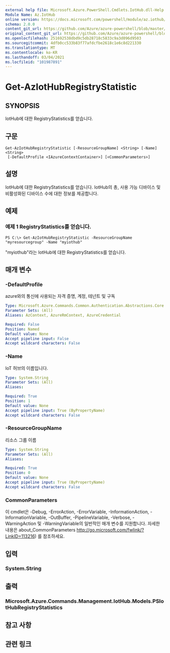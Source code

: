 ```yaml
---
external help file: Microsoft.Azure.PowerShell.Cmdlets.IotHub.dll-Help.xml
Module Name: Az.IotHub
online version: https://docs.microsoft.com/powershell/module/az.iothub/get-aziothubregistrystatistic
schema: 2.0.0
content_git_url: https://github.com/Azure/azure-powershell/blob/master/src/IotHub/IotHub/help/Get-AzIotHubRegistryStatistic.md
original_content_git_url: https://github.com/Azure/azure-powershell/blob/master/src/IotHub/IotHub/help/Get-AzIotHubRegistryStatistic.md
ms.openlocfilehash: 251692538dbd9c5db28718c5833c9a3d096d9503
ms.sourcegitcommit: 4dfb0cc533b83f77afdcfbe2618c1e6c8d221330
ms.translationtype: MT
ms.contentlocale: ko-KR
ms.lasthandoff: 03/04/2021
ms.locfileid: "101987891"
---
```

# Get-AzIotHubRegistryStatistic

## SYNOPSIS
IotHub에 대한 RegistryStatistics를 얻습니다.

## 구문

```
Get-AzIotHubRegistryStatistic [-ResourceGroupName] <String> [-Name] <String>
 [-DefaultProfile <IAzureContextContainer>] [<CommonParameters>]
```

## 설명
IotHub에 대한 RegistryStatistics를 얻습니다.
IotHub의 총, 사용 가능 디바이스 및 비활성화된 디바이스 수에 대한 정보를 제공합니다.

## 예제

### 예제 1 RegistryStatistics를 얻습니다.
```
PS C:\> Get-AzIotHubRegistryStatistic -ResourceGroupName "myresourcegroup" -Name "myiothub"
```

"myiothub"라는 IotHub에 대한 RegistryStatistics를 얻습니다.

## 매개 변수

### -DefaultProfile
azure와의 통신에 사용되는 자격 증명, 계정, 테넌트 및 구독

```yaml
Type: Microsoft.Azure.Commands.Common.Authentication.Abstractions.Core.IAzureContextContainer
Parameter Sets: (All)
Aliases: AzContext, AzureRmContext, AzureCredential

Required: False
Position: Named
Default value: None
Accept pipeline input: False
Accept wildcard characters: False
```

### -Name
IoT 허브의 이름입니다. 

```yaml
Type: System.String
Parameter Sets: (All)
Aliases:

Required: True
Position: 1
Default value: None
Accept pipeline input: True (ByPropertyName)
Accept wildcard characters: False
```

### -ResourceGroupName
리소스 그룹 이름

```yaml
Type: System.String
Parameter Sets: (All)
Aliases:

Required: True
Position: 0
Default value: None
Accept pipeline input: True (ByPropertyName)
Accept wildcard characters: False
```

### CommonParameters
이 cmdlet은 -Debug, -ErrorAction, -ErrorVariable, -InformationAction, -InformationVariable, -OutBuffer, -PipelineVariable, -Verbose, -WarningAction 및 -WarningVariable의 일반적인 매개 변수를 지원합니다. 자세한 내용은 about_CommonParameters http://go.microsoft.com/fwlink/?LinkID=113216) 를 참조하세요.

## 입력

### System.String

## 출력

### Microsoft.Azure.Commands.Management.IotHub.Models.PSIotHubRegistryStatistics

## 참고 사항

## 관련 링크
